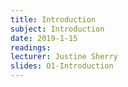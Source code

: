 ```yaml
---
title: Introduction
subject: Introduction
date: 2019-1-15
readings:
lecturer: Justine Sherry
slides: O1-Introduction
---
```


